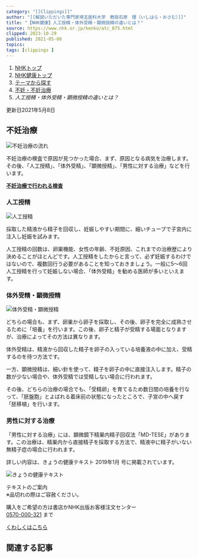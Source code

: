 ```yaml
---
category: "[[Clippings]]"
author: "[[解説いただいた専門家埼玉医科大学　教授石原　理（いしはら・おさむ）]]"
title: "【NHK健康】人工授精・体外受精・顕微授精の違いとは？"
source: https://www.nhk.or.jp/kenko/atc_875.html
clipped: 2023-10-29
published: 2021-05-08
topics: 
tags: [clippings ]
---
```


1.  [NHKトップ](https://www.nhk.or.jp/)
2.  [NHK健康トップ](https://www.nhk.or.jp/kenko/)
3.  [テーマから探す](https://www.nhk.or.jp/kenko/theme/)
4.  [不妊・不妊治療](https://www.nhk.or.jp/kenko/theme-69/index.html)
5.  *人工授精・体外受精・顕微授精の違いとは？*

更新日2021年5月8日

## 不妊治療

![不妊治療の流れ](https://www.nhk.or.jp/kenko/assets/article/images/img875_01.png)

不妊治療の検査で原因が見つかった場合、まず、原因となる病気を治療します。その後、「人工授精」、「体外受精」、「顕微授精」、「男性に対する治療」などを行います。

[**不妊治療で行われる検査**](https://www.nhk.or.jp/kenko/atc_874.html)

### 人工授精

![人工授精](https://www.nhk.or.jp/kenko/assets/article/images/img875_02.jpg)

採取した精液から精子を回収し、妊娠しやすい期間に、細いチューブで子宮内に注入し妊娠を試みます。

人工授精の回数は、卵巣機能、女性の年齢、不妊原因、これまでの治療歴により決めることがほとんどです。人工授精をしたからと言って、必ず妊娠するわけではないので、複数回行う必要があることを知っておきましょう。一般に5～6回人工授精を行って妊娠しない場合、「体外受精」を勧める医師が多いといえます。

### 体外受精・顕微授精

![体外受精・顕微授精](https://www.nhk.or.jp/kenko/assets/article/images/img875_03.jpg)

どちらの場合も、まず、卵巣から卵子を採取し、その後、卵子を完全に成熟させるために「培養」を行います。この後、卵子と精子が受精する場面となりますが、治療によってその方法は異なります。

体外受精は、精液から回収した精子を卵子の入っている培養液の中に加え、受精するのを待つ方法です。

一方、顕微授精は、細い針を使って、精子を卵子の中に直接注入します。精子の数が少ない場合や、体外受精では受精しない場合に行われます。

その後、どちらの治療の場合でも、「受精卵」を育てるため数日間の培養を行なって、「胚盤胞」とよばれる着床前の状態になったところで、子宮の中へ戻す「胚移植」を行います。

### 男性に対する治療

「男性に対する治療」には、顕微鏡下精巣内精子回収法「MD-TESE」があります。この治療は、精巣内から直接精子を採取する方法で、精液中に精子がいない無精子症の場合に行われます。

詳しい内容は、きょうの健康テキスト 2019年1月 号に掲載されています。

![きょうの健康テキスト](https://www.nhk.or.jp/kenko/assets/mst_magazine/mst_magazine-picture-27.jpg)

テキストのご案内  
※品切れの際はご容赦ください。

購入をご希望の方は書店かNHK出版お客様注文センター  
[0570-000-321](tel:0570000-321) まで

[くわしくはこちら](https://www.nhk-book.co.jp/detail/text-16491.html?utm_source=nhk&utm_medium=www.nhk.or.jp&utm_campaign=nhkgoodsdb&utm_content=kenko)

## 関連する記事